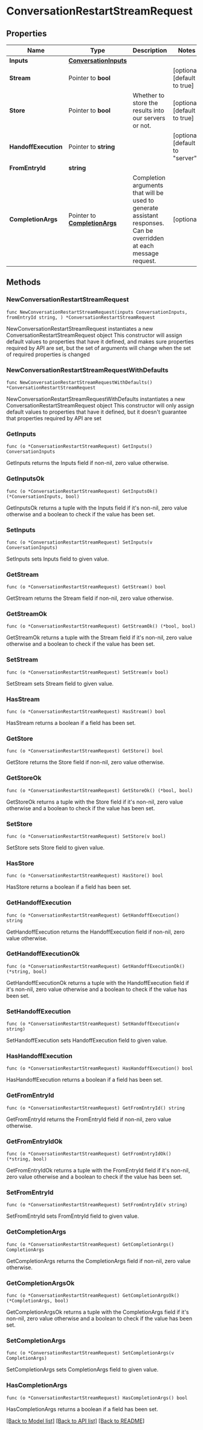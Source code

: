 # ConversationRestartStreamRequest

## Properties

Name | Type | Description | Notes
------------ | ------------- | ------------- | -------------
**Inputs** | [**ConversationInputs**](ConversationInputs.md) |  | 
**Stream** | Pointer to **bool** |  | [optional] [default to true]
**Store** | Pointer to **bool** | Whether to store the results into our servers or not. | [optional] [default to true]
**HandoffExecution** | Pointer to **string** |  | [optional] [default to "server"]
**FromEntryId** | **string** |  | 
**CompletionArgs** | Pointer to [**CompletionArgs**](CompletionArgs.md) | Completion arguments that will be used to generate assistant responses. Can be overridden at each message request. | [optional] 

## Methods

### NewConversationRestartStreamRequest

`func NewConversationRestartStreamRequest(inputs ConversationInputs, fromEntryId string, ) *ConversationRestartStreamRequest`

NewConversationRestartStreamRequest instantiates a new ConversationRestartStreamRequest object
This constructor will assign default values to properties that have it defined,
and makes sure properties required by API are set, but the set of arguments
will change when the set of required properties is changed

### NewConversationRestartStreamRequestWithDefaults

`func NewConversationRestartStreamRequestWithDefaults() *ConversationRestartStreamRequest`

NewConversationRestartStreamRequestWithDefaults instantiates a new ConversationRestartStreamRequest object
This constructor will only assign default values to properties that have it defined,
but it doesn't guarantee that properties required by API are set

### GetInputs

`func (o *ConversationRestartStreamRequest) GetInputs() ConversationInputs`

GetInputs returns the Inputs field if non-nil, zero value otherwise.

### GetInputsOk

`func (o *ConversationRestartStreamRequest) GetInputsOk() (*ConversationInputs, bool)`

GetInputsOk returns a tuple with the Inputs field if it's non-nil, zero value otherwise
and a boolean to check if the value has been set.

### SetInputs

`func (o *ConversationRestartStreamRequest) SetInputs(v ConversationInputs)`

SetInputs sets Inputs field to given value.


### GetStream

`func (o *ConversationRestartStreamRequest) GetStream() bool`

GetStream returns the Stream field if non-nil, zero value otherwise.

### GetStreamOk

`func (o *ConversationRestartStreamRequest) GetStreamOk() (*bool, bool)`

GetStreamOk returns a tuple with the Stream field if it's non-nil, zero value otherwise
and a boolean to check if the value has been set.

### SetStream

`func (o *ConversationRestartStreamRequest) SetStream(v bool)`

SetStream sets Stream field to given value.

### HasStream

`func (o *ConversationRestartStreamRequest) HasStream() bool`

HasStream returns a boolean if a field has been set.

### GetStore

`func (o *ConversationRestartStreamRequest) GetStore() bool`

GetStore returns the Store field if non-nil, zero value otherwise.

### GetStoreOk

`func (o *ConversationRestartStreamRequest) GetStoreOk() (*bool, bool)`

GetStoreOk returns a tuple with the Store field if it's non-nil, zero value otherwise
and a boolean to check if the value has been set.

### SetStore

`func (o *ConversationRestartStreamRequest) SetStore(v bool)`

SetStore sets Store field to given value.

### HasStore

`func (o *ConversationRestartStreamRequest) HasStore() bool`

HasStore returns a boolean if a field has been set.

### GetHandoffExecution

`func (o *ConversationRestartStreamRequest) GetHandoffExecution() string`

GetHandoffExecution returns the HandoffExecution field if non-nil, zero value otherwise.

### GetHandoffExecutionOk

`func (o *ConversationRestartStreamRequest) GetHandoffExecutionOk() (*string, bool)`

GetHandoffExecutionOk returns a tuple with the HandoffExecution field if it's non-nil, zero value otherwise
and a boolean to check if the value has been set.

### SetHandoffExecution

`func (o *ConversationRestartStreamRequest) SetHandoffExecution(v string)`

SetHandoffExecution sets HandoffExecution field to given value.

### HasHandoffExecution

`func (o *ConversationRestartStreamRequest) HasHandoffExecution() bool`

HasHandoffExecution returns a boolean if a field has been set.

### GetFromEntryId

`func (o *ConversationRestartStreamRequest) GetFromEntryId() string`

GetFromEntryId returns the FromEntryId field if non-nil, zero value otherwise.

### GetFromEntryIdOk

`func (o *ConversationRestartStreamRequest) GetFromEntryIdOk() (*string, bool)`

GetFromEntryIdOk returns a tuple with the FromEntryId field if it's non-nil, zero value otherwise
and a boolean to check if the value has been set.

### SetFromEntryId

`func (o *ConversationRestartStreamRequest) SetFromEntryId(v string)`

SetFromEntryId sets FromEntryId field to given value.


### GetCompletionArgs

`func (o *ConversationRestartStreamRequest) GetCompletionArgs() CompletionArgs`

GetCompletionArgs returns the CompletionArgs field if non-nil, zero value otherwise.

### GetCompletionArgsOk

`func (o *ConversationRestartStreamRequest) GetCompletionArgsOk() (*CompletionArgs, bool)`

GetCompletionArgsOk returns a tuple with the CompletionArgs field if it's non-nil, zero value otherwise
and a boolean to check if the value has been set.

### SetCompletionArgs

`func (o *ConversationRestartStreamRequest) SetCompletionArgs(v CompletionArgs)`

SetCompletionArgs sets CompletionArgs field to given value.

### HasCompletionArgs

`func (o *ConversationRestartStreamRequest) HasCompletionArgs() bool`

HasCompletionArgs returns a boolean if a field has been set.


[[Back to Model list]](../README.md#documentation-for-models) [[Back to API list]](../README.md#documentation-for-api-endpoints) [[Back to README]](../README.md)


